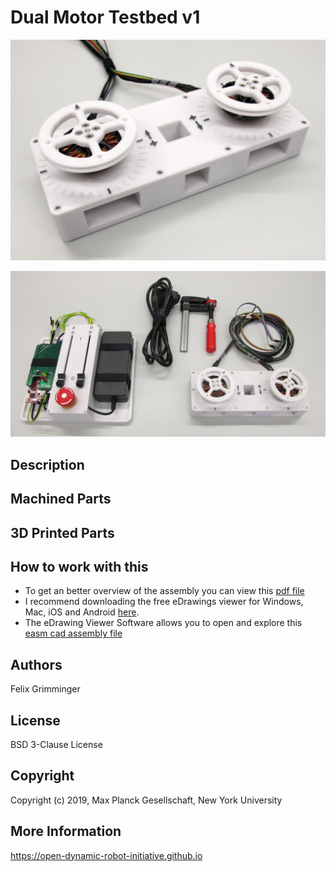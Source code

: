 Dual Motor Testbed v1
=======================
<img src="images/dual_motor_testbed_1.jpg" width="600"> <br>  


<img src="images/dual_motor_testbed_2.jpg" width="600"> <br>  

Description
------------


Machined Parts
---------------


3D Printed Parts
-----------------


How to work with this
---------------------
* To get an better overview of the assembly you can view this [pdf file](https://github.com/open-dynamic-robot-initiative/open_robot_actuator_hardware/blob/master/mechanics/actuator_module_v1/_actuator_module.PDF)
* I recommend downloading the free eDrawings viewer for Windows, Mac, iOS and Android [here](https://www.edrawingsviewer.com/download-edrawings).
* The eDrawing Viewer Software allows you to open and explore this [easm cad assembly file](https://github.com/open-dynamic-robot-initiative/open_robot_actuator_hardware/blob/master/mechanics/actuator_module_v1/_actuator_module.EASM)


Authors
--------
Felix Grimminger

License
-------
BSD 3-Clause License

Copyright
-----------
Copyright (c) 2019, Max Planck Gesellschaft, New York University

More Information
----------------
https://open-dynamic-robot-initiative.github.io
